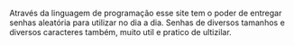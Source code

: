 Através da linguagem de programação esse site tem o poder de entregar senhas aleatória para utilizar no dia a dia. Senhas de diversos tamanhos e diversos caracteres também, muito util e pratico de ultizilar.
